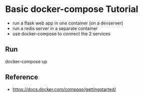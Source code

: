Basic docker-compose Tutorial
=============================
* run a flask web app in one container (on a devserver)
* run a redis server in a separate container
* use docker-compose to connect the 2 services

Run
---
docker-compose up

Reference
---------
* https://docs.docker.com/compose/gettingstarted/
